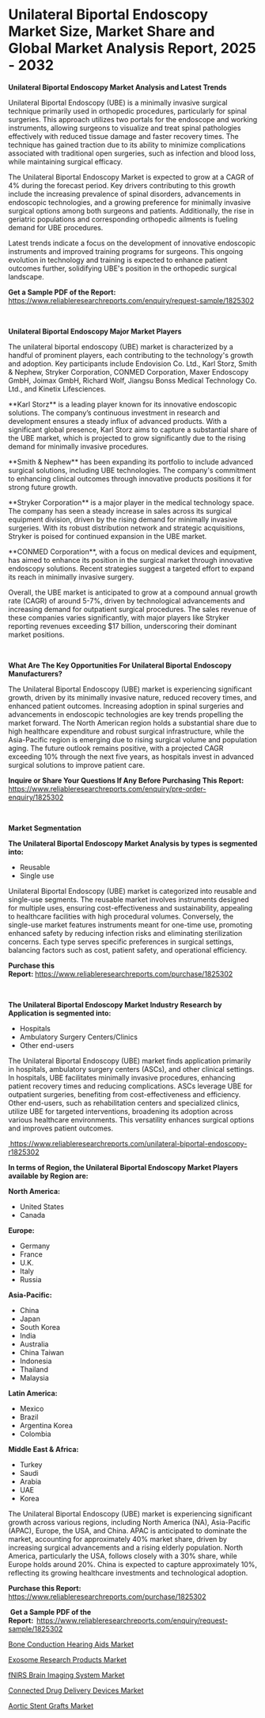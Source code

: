 <p><h1>Unilateral Biportal Endoscopy Market Size, Market Share and Global Market Analysis Report, 2025 - 2032</h1></p><p><strong>Unilateral Biportal Endoscopy Market Analysis and Latest Trends</strong></p>
<p><p>Unilateral Biportal Endoscopy (UBE) is a minimally invasive surgical technique primarily used in orthopedic procedures, particularly for spinal surgeries. This approach utilizes two portals for the endoscope and working instruments, allowing surgeons to visualize and treat spinal pathologies effectively with reduced tissue damage and faster recovery times. The technique has gained traction due to its ability to minimize complications associated with traditional open surgeries, such as infection and blood loss, while maintaining surgical efficacy.</p><p>The Unilateral Biportal Endoscopy Market is expected to grow at a CAGR of 4% during the forecast period. Key drivers contributing to this growth include the increasing prevalence of spinal disorders, advancements in endoscopic technologies, and a growing preference for minimally invasive surgical options among both surgeons and patients. Additionally, the rise in geriatric populations and corresponding orthopedic ailments is fueling demand for UBE procedures. </p><p>Latest trends indicate a focus on the development of innovative endoscopic instruments and improved training programs for surgeons. This ongoing evolution in technology and training is expected to enhance patient outcomes further, solidifying UBE's position in the orthopedic surgical landscape.</p></p>
<p><strong>Get a Sample PDF of the Report:&nbsp;</strong> <a href="https://www.reliableresearchreports.com/enquiry/request-sample/1825302?utm_campaign=117&utm_medium=2&utm_source=Github&utm_content=ia&utm_term=03032025&utm_id=unilateral-biportal-endoscopy">https://www.reliableresearchreports.com/enquiry/request-sample/1825302</a></p>
<p>&nbsp;</p>
<p><strong>Unilateral Biportal Endoscopy Major Market Players</strong></p>
<p><p>The unilateral biportal endoscopy (UBE) market is characterized by a handful of prominent players, each contributing to the technology's growth and adoption. Key participants include Endovision Co. Ltd., Karl Storz, Smith & Nephew, Stryker Corporation, CONMED Corporation, Maxer Endoscopy GmbH, Joimax GmbH, Richard Wolf, Jiangsu Bonss Medical Technology Co. Ltd., and Kinetix Lifesciences.</p><p>**Karl Storz** is a leading player known for its innovative endoscopic solutions. The company’s continuous investment in research and development ensures a steady influx of advanced products. With a significant global presence, Karl Storz aims to capture a substantial share of the UBE market, which is projected to grow significantly due to the rising demand for minimally invasive procedures.</p><p>**Smith & Nephew** has been expanding its portfolio to include advanced surgical solutions, including UBE technologies. The company's commitment to enhancing clinical outcomes through innovative products positions it for strong future growth.</p><p>**Stryker Corporation** is a major player in the medical technology space. The company has seen a steady increase in sales across its surgical equipment division, driven by the rising demand for minimally invasive surgeries. With its robust distribution network and strategic acquisitions, Stryker is poised for continued expansion in the UBE market.</p><p>**CONMED Corporation**, with a focus on medical devices and equipment, has aimed to enhance its position in the surgical market through innovative endoscopy solutions. Recent strategies suggest a targeted effort to expand its reach in minimally invasive surgery.</p><p>Overall, the UBE market is anticipated to grow at a compound annual growth rate (CAGR) of around 5-7%, driven by technological advancements and increasing demand for outpatient surgical procedures. The sales revenue of these companies varies significantly, with major players like Stryker reporting revenues exceeding $17 billion, underscoring their dominant market positions.</p></p>
<p>&nbsp;</p>
<p><strong>What Are The Key Opportunities For Unilateral Biportal Endoscopy Manufacturers?</strong></p>
<p><p>The Unilateral Biportal Endoscopy (UBE) market is experiencing significant growth, driven by its minimally invasive nature, reduced recovery times, and enhanced patient outcomes. Increasing adoption in spinal surgeries and advancements in endoscopic technologies are key trends propelling the market forward. The North American region holds a substantial share due to high healthcare expenditure and robust surgical infrastructure, while the Asia-Pacific region is emerging due to rising surgical volume and population aging. The future outlook remains positive, with a projected CAGR exceeding 10% through the next five years, as hospitals invest in advanced surgical solutions to improve patient care.</p></p>
<p><strong>Inquire or Share Your Questions If Any Before Purchasing This Report:</strong> <a href="https://www.reliableresearchreports.com/enquiry/pre-order-enquiry/1825302?utm_campaign=117&utm_medium=2&utm_source=Github&utm_content=ia&utm_term=03032025&utm_id=unilateral-biportal-endoscopy">https://www.reliableresearchreports.com/enquiry/pre-order-enquiry/1825302</a></p>
<p>&nbsp;</p>
<p><strong>Market Segmentation</strong></p>
<p><strong>The Unilateral Biportal Endoscopy Market Analysis by types is segmented into:</strong></p>
<p><ul><li>Reusable</li><li>Single use</li></ul></p>
<p><p>Unilateral Biportal Endoscopy (UBE) market is categorized into reusable and single-use segments. The reusable market involves instruments designed for multiple uses, ensuring cost-effectiveness and sustainability, appealing to healthcare facilities with high procedural volumes. Conversely, the single-use market features instruments meant for one-time use, promoting enhanced safety by reducing infection risks and eliminating sterilization concerns. Each type serves specific preferences in surgical settings, balancing factors such as cost, patient safety, and operational efficiency.</p></p>
<p><strong>Purchase this Report:&nbsp;</strong><a href="https://www.reliableresearchreports.com/purchase/1825302?utm_campaign=117&utm_medium=2&utm_source=Github&utm_content=ia&utm_term=03032025&utm_id=unilateral-biportal-endoscopy">https://www.reliableresearchreports.com/purchase/1825302</a></p>
<p>&nbsp;</p>
<p><strong>The Unilateral Biportal Endoscopy Market Industry Research by Application is segmented into:</strong></p>
<p><ul><li>Hospitals</li><li>Ambulatory Surgery Centers/Clinics</li><li>Other end-users</li></ul></p>
<p><p>The Unilateral Biportal Endoscopy (UBE) market finds application primarily in hospitals, ambulatory surgery centers (ASCs), and other clinical settings. In hospitals, UBE facilitates minimally invasive procedures, enhancing patient recovery times and reducing complications. ASCs leverage UBE for outpatient surgeries, benefiting from cost-effectiveness and efficiency. Other end-users, such as rehabilitation centers and specialized clinics, utilize UBE for targeted interventions, broadening its adoption across various healthcare environments. This versatility enhances surgical options and improves patient outcomes.</p></p>
<p><a href="https://www.reliableresearchreports.com/unilateral-biportal-endoscopy-r1825302?utm_campaign=117&utm_medium=2&utm_source=Github&utm_content=ia&utm_term=03032025&utm_id=unilateral-biportal-endoscopy">&nbsp;https://www.reliableresearchreports.com/unilateral-biportal-endoscopy-r1825302</a></p>
<p><strong>In terms of Region, the Unilateral Biportal Endoscopy Market Players available by Region are:</strong></p>
<p>
    <p> <strong> North America: </strong>
        <ul>
            <li>United States</li>
            <li>Canada</li>
        </ul>
        </p> 
    <p> <strong> Europe: </strong>
        <ul>
            <li>Germany</li>
            <li>France</li>
            <li>U.K.</li>
            <li>Italy</li>
            <li>Russia</li>
        </ul>
        </p> 
    <p> <strong> Asia-Pacific: </strong>
        <ul>
            <li>China</li>
            <li>Japan</li>
            <li>South Korea</li>
            <li>India</li>
            <li>Australia</li>
            <li>China Taiwan</li>
            <li>Indonesia</li>
            <li>Thailand</li>
            <li>Malaysia</li>
        </ul>
        </p> 
    <p> <strong> Latin America: </strong>
        <ul>
            <li>Mexico</li>
            <li>Brazil</li>
            <li>Argentina Korea</li>
            <li>Colombia</li>
        </ul>
        </p> 
    <p> <strong> Middle East & Africa: </strong>
        <ul>
            <li>Turkey</li>
            <li>Saudi</li>
            <li>Arabia</li>
            <li>UAE</li>
            <li>Korea</li>
        </ul>
    </p>
    </p>
<p><p>The Unilateral Biportal Endoscopy (UBE) market is experiencing significant growth across various regions, including North America (NA), Asia-Pacific (APAC), Europe, the USA, and China. APAC is anticipated to dominate the market, accounting for approximately 40% market share, driven by increasing surgical advancements and a rising elderly population. North America, particularly the USA, follows closely with a 30% share, while Europe holds around 20%. China is expected to capture approximately 10%, reflecting its growing healthcare investments and technological adoption.</p></p>
<p><strong>Purchase this Report: </strong><a href="https://www.reliableresearchreports.com/purchase/1825302?utm_campaign=117&utm_medium=2&utm_source=Github&utm_content=ia&utm_term=03032025&utm_id=unilateral-biportal-endoscopy">https://www.reliableresearchreports.com/purchase/1825302</a></p>
<p>&nbsp;<strong>Get a Sample PDF of the Report:&nbsp;&nbsp;</strong><a href="https://www.reliableresearchreports.com/enquiry/request-sample/1825302?utm_campaign=117&utm_medium=2&utm_source=Github&utm_content=ia&utm_term=03032025&utm_id=unilateral-biportal-endoscopy">https://www.reliableresearchreports.com/enquiry/request-sample/1825302</a></p>
<p><strong></strong></p>
<p><p><a href="https://github.com/danzopachllq/Market-Research-Report-List-1/blob/main/bone-conduction-hearing-aids-market.md?utm_campaign=117&utm_medium=2&utm_source=Github&utm_content=ia&utm_term=03032025&utm_id=unilateral-biportal-endoscopy">Bone Conduction Hearing Aids Market</a></p><p><a href="https://github.com/fendtdjunawo/Market-Research-Report-List-1/blob/main/exosome-research-products-market.md?utm_campaign=117&utm_medium=2&utm_source=Github&utm_content=ia&utm_term=03032025&utm_id=unilateral-biportal-endoscopy">Exosome Research Products Market</a></p><p><a href="https://github.com/hadshpinay/Market-Research-Report-List-1/blob/main/fnirs-brain-imaging-system-market.md?utm_campaign=117&utm_medium=2&utm_source=Github&utm_content=ia&utm_term=03032025&utm_id=unilateral-biportal-endoscopy">fNIRS Brain Imaging System Market</a></p><p><a href="https://github.com/catlowdarcys/Market-Research-Report-List-1/blob/main/connected-drug-delivery-devices-market.md?utm_campaign=117&utm_medium=2&utm_source=Github&utm_content=ia&utm_term=03032025&utm_id=unilateral-biportal-endoscopy">Connected Drug Delivery Devices Market</a></p><p><a href="https://github.com/ridchycarlas/Market-Research-Report-List-1/blob/main/aortic-stent-grafts-market.md?utm_campaign=117&utm_medium=2&utm_source=Github&utm_content=ia&utm_term=03032025&utm_id=unilateral-biportal-endoscopy">Aortic Stent Grafts Market</a></p></p>